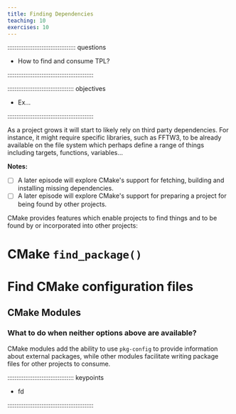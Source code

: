 ```yaml
---
title: Finding Dependencies 
teaching: 10
exercises: 10
---
```


:::::::::::::::::::::::::::::::::::::: questions 

- How to find and consume TPL?

::::::::::::::::::::::::::::::::::::::::::::::::

::::::::::::::::::::::::::::::::::::: objectives

- Ex... 
  
::::::::::::::::::::::::::::::::::::::::::::::::


As a project grows it will start to likely rely on third party dependencies. For instance, it might require specific libraries, such as FFTW3, to be already available on the file system which perhaps define a range of things including targets, functions, variables...

**Notes:** 

- [ ] A later episode will explore CMake's support for fetching, building and installing missing dependencies. 
- [ ] A later episode will explore CMake's support for preparing a project for being found by other projects. 

CMake provides features which enable projects to find things and to be found by or incorporated into other projects:

# CMake `find_package()`


# Find CMake configuration files



## CMake Modules 


### What to do when neither options above are available?

CMake modules add the ability to use `pkg-config` to provide information about external packages, while other modules facilitate writing package files for other projects to consume.


::::::::::::::::::::::::::::::::::::: keypoints 

- fd

::::::::::::::::::::::::::::::::::::::::::::::::